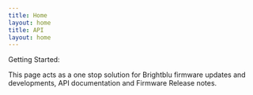 ```yaml
---
title: Home
layout: home
title: API
layout: home
---
```


Getting Started:

This page acts as a one stop solution for Brightblu firmware updates and developments, API documentation and Firmware Release notes.